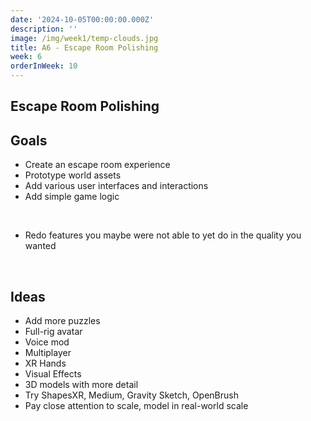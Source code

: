 ```yaml
---
date: '2024-10-05T00:00:00.000Z'
description: ''
image: /img/week1/temp-clouds.jpg
title: A6 - Escape Room Polishing
week: 6
orderInWeek: 10
---
```


## Escape Room Polishing

## Goals

* Create an escape room experience
* Prototype world assets
* Add various user interfaces and interactions
* Add simple game logic

 

* Redo features you maybe were not able to yet do in the quality you wanted

 

## Ideas

* Add more puzzles
* Full-rig avatar
* Voice mod
* Multiplayer
* XR Hands
* Visual Effects
* 3D models with more detail
* Try ShapesXR, Medium, Gravity Sketch, OpenBrush
* Pay close attention to scale, model in real-world scale
